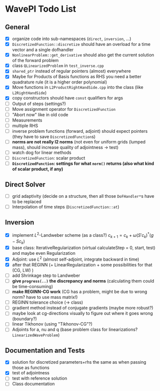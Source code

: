 # WavePI Todo List

## General 

- [x] organize code into sub-namespaces (`direct`, `inversion`, ...)
- [x] `DiscretizedFunction::discretize` should have an overload for a time vector and a single dofhandler
- [x] `NonlinearProblem::get_derivative` should also get the current solution of the forward problem
- [x] class `QLinearizedProblem` in `test_inverse.cpp`
- [x] `shared_ptr` instead of regular pointers (almost) everywhere
- [x] Maybe for Products of Basis functions as RHS you need a better quadrature rule (it is a higher order polynomial)
- [x] Move functions in `L2ProductRightHandSide.cpp` into the class (like `L2RightHandSide`) 
- [x] copy constructors should have `const` qualifiers for args 
- [ ] Output of steps (settings?)
- [ ] Move assignment operator for `DiscretizedFunction`
- [ ] "Abort now" like in old code
- [ ] Measurements
- [ ] multiple RHS 
- [ ] inverse problem functions (forward, adjoint) should expect pointers (they have to save `DiscretizedFunction`s)
- [ ] **norms are not really l2 norms** (not even for uniform grids (lumped mass), should increase quality of adjointness -> test)
- [ ] watch dog for linear methods
- [ ] `DiscretizedFunction`: scalar product 
- [ ] **`DiscretizedFunction`: settings for what `norm()` returns (also what kind of scalar product, if any)**

## Direct Solver

- [ ] grid adaptivity (decide on a structure, then all those `DoFHandler*`s have to be replaced 
- [ ] Interpolation of time steps (`DiscretizedFunction::at`)

## Inversion

- [x] implement $`L^2`$-Landweber scheme (as  a class?) $`c_{k+1} = c_k + \omega (S' c_k)^* (g - S c_k)`$
- [x] base class: IterativeRegularization (virtual calculateStep = 0, start, test) and maybe even Regularization
- [x] Adjoint: use $`L^2`$ (almost self-adjoint, integrate backward in time) 
- [x] after that REGINN (+ LinearRegularization + some possibilities for that (CG, LW) ) 
- [ ] add Shrinkage step to Landweber
- [ ] **give `progress(..)` the discrepancy and norms** (calculating them could be time-consuming)
- [ ] **make REGINN-CG work** (CG has a problem, might be due to wrong norm? have to use mass matrix!)
- [ ] REGINN tolerance choice (-> class)
- [ ] gradient method instead of conjugate gradients (maybe more robust?)
- [ ] maybe look at cg-directions visually to figure out where it goes wrong (boundary?)
- [ ] linear Tikhonov (using "Tikhonov-CG"?)
- [ ] Adjoints for a, nu and q (base problem class for linearizations? `LinearizedWaveProblem`)

## Documentation and Tests

- [x] solution for discretized parameters+rhs the same as when passing those as functions
- [x] test of adjointness
- [ ] test with reference solution
- [ ] Class documentation